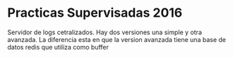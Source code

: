 # Practicas Supervisadas 2016
Servidor de logs cetralizados. Hay dos versiones una simple y otra avanzada. La diferencia esta en que la version avanzada tiene una base de datos redis que utiliza como buffer


